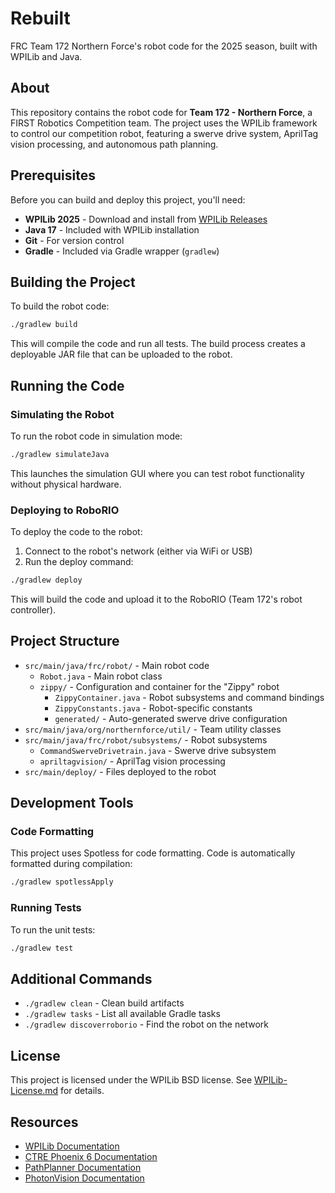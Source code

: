 # Rebuilt

FRC Team 172 Northern Force's robot code for the 2025 season, built with WPILib and Java.

## About

This repository contains the robot code for **Team 172 - Northern Force**, a FIRST Robotics Competition team. The project uses the WPILib framework to control our competition robot, featuring a swerve drive system, AprilTag vision processing, and autonomous path planning.

## Prerequisites

Before you can build and deploy this project, you'll need:

- **WPILib 2025** - Download and install from [WPILib Releases](https://github.com/wpilibsuite/allwpilib/releases)
- **Java 17** - Included with WPILib installation
- **Git** - For version control
- **Gradle** - Included via Gradle wrapper (`gradlew`)

## Building the Project

To build the robot code:

```bash
./gradlew build
```

This will compile the code and run all tests. The build process creates a deployable JAR file that can be uploaded to the robot.

## Running the Code

### Simulating the Robot

To run the robot code in simulation mode:

```bash
./gradlew simulateJava
```

This launches the simulation GUI where you can test robot functionality without physical hardware.

### Deploying to RoboRIO

To deploy the code to the robot:

1. Connect to the robot's network (either via WiFi or USB)
2. Run the deploy command:

```bash
./gradlew deploy
```

This will build the code and upload it to the RoboRIO (Team 172's robot controller).

## Project Structure

- `src/main/java/frc/robot/` - Main robot code
  - `Robot.java` - Main robot class
  - `zippy/` - Configuration and container for the "Zippy" robot
    - `ZippyContainer.java` - Robot subsystems and command bindings
    - `ZippyConstants.java` - Robot-specific constants
    - `generated/` - Auto-generated swerve drive configuration
- `src/main/java/org/northernforce/util/` - Team utility classes
- `src/main/java/frc/robot/subsystems/` - Robot subsystems
  - `CommandSwerveDrivetrain.java` - Swerve drive subsystem
  - `apriltagvision/` - AprilTag vision processing
- `src/main/deploy/` - Files deployed to the robot

## Development Tools

### Code Formatting

This project uses Spotless for code formatting. Code is automatically formatted during compilation:

```bash
./gradlew spotlessApply
```

### Running Tests

To run the unit tests:

```bash
./gradlew test
```

## Additional Commands

- `./gradlew clean` - Clean build artifacts
- `./gradlew tasks` - List all available Gradle tasks
- `./gradlew discoverroborio` - Find the robot on the network

## License

This project is licensed under the WPILib BSD license. See [WPILib-License.md](WPILib-License.md) for details.

## Resources

- [WPILib Documentation](https://docs.wpilib.org/)
- [CTRE Phoenix 6 Documentation](https://v6.docs.ctr-electronics.com/)
- [PathPlanner Documentation](https://pathplanner.dev/)
- [PhotonVision Documentation](https://docs.photonvision.org/)
